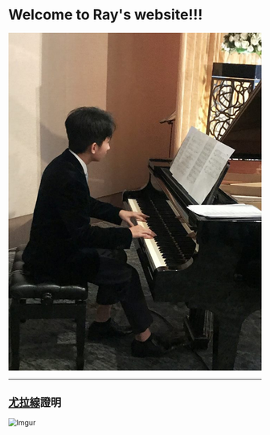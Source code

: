 # Welcome to Ray's website!!!

![Ray](/assets/HandsomeRay.jpg)

---

## [尤拉線](https://zh.wikipedia.org/wiki/%E6%AD%90%E6%8B%89%E7%B7%9A)證明

![Imgur](https://i.imgur.com/YIEd95b.png)
